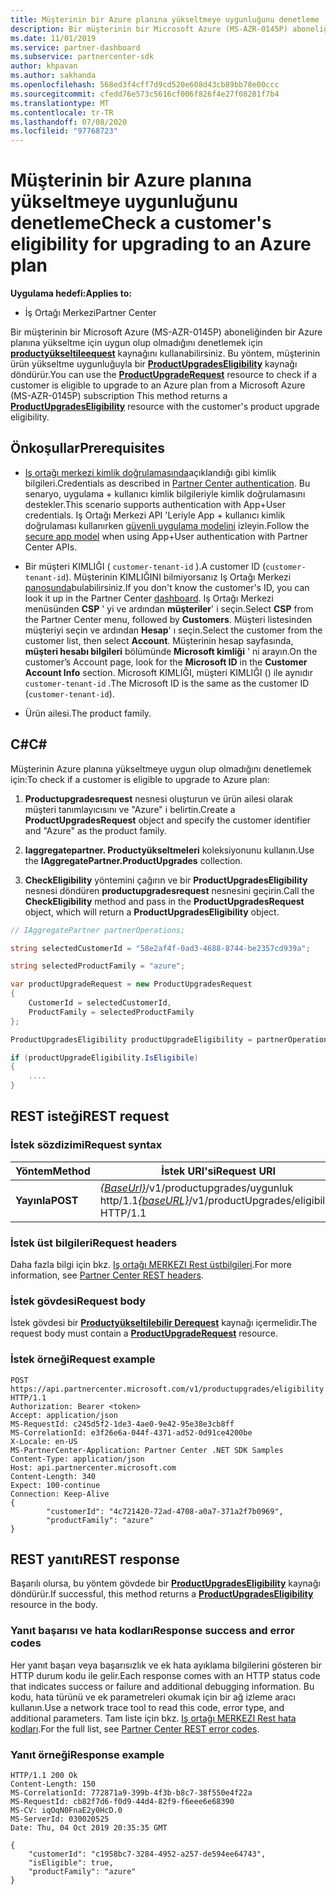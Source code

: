 ```yaml
---
title: Müşterinin bir Azure planına yükseltmeye uygunluğunu denetleme
description: Bir müşterinin bir Microsoft Azure (MS-AZR-0145P) aboneliğinden bir Azure planına yükseltme için uygun olup olmadığını öğrenmek üzere Productyükselderequest kaynağını kullanarak bir ProductUpgradesEligibility kaynağı döndürebilirsiniz.
ms.date: 11/01/2019
ms.service: partner-dashboard
ms.subservice: partnercenter-sdk
author: khpavan
ms.author: sakhanda
ms.openlocfilehash: 568ed3f4cff7d9cd520e608d43cb89bb78e00ccc
ms.sourcegitcommit: cfedd76e573c5616cf006f826f4e27f08281f7b4
ms.translationtype: MT
ms.contentlocale: tr-TR
ms.lasthandoff: 07/08/2020
ms.locfileid: "97768723"
---
```

# <a name="check-a-customers-eligibility-for-upgrading-to-an-azure-plan"></a><span data-ttu-id="d95a0-103">Müşterinin bir Azure planına yükseltmeye uygunluğunu denetleme</span><span class="sxs-lookup"><span data-stu-id="d95a0-103">Check a customer's eligibility for upgrading to an Azure plan</span></span>

<span data-ttu-id="d95a0-104">**Uygulama hedefi:**</span><span class="sxs-lookup"><span data-stu-id="d95a0-104">**Applies to:**</span></span>

- <span data-ttu-id="d95a0-105">İş Ortağı Merkezi</span><span class="sxs-lookup"><span data-stu-id="d95a0-105">Partner Center</span></span>

<span data-ttu-id="d95a0-106">Bir müşterinin bir Microsoft Azure (MS-AZR-0145P) aboneliğinden bir Azure planına yükseltme için uygun olup olmadığını denetlemek için [**productyükseltileequest**](product-upgrade-resources.md#productupgraderequest) kaynağını kullanabilirsiniz. Bu yöntem, müşterinin ürün yükseltme uygunluğuyla bir [**ProductUpgradesEligibility**](product-upgrade-resources.md#productupgradeseligibility) kaynağı döndürür.</span><span class="sxs-lookup"><span data-stu-id="d95a0-106">You can use the [**ProductUpgradeRequest**](product-upgrade-resources.md#productupgraderequest) resource to check if a customer is eligible to upgrade to an Azure plan from a Microsoft Azure (MS-AZR-0145P) subscription This method returns a [**ProductUpgradesEligibility**](product-upgrade-resources.md#productupgradeseligibility) resource with the customer's product upgrade eligibility.</span></span>

## <a name="prerequisites"></a><span data-ttu-id="d95a0-107">Önkoşullar</span><span class="sxs-lookup"><span data-stu-id="d95a0-107">Prerequisites</span></span>

- <span data-ttu-id="d95a0-108">[Iş ortağı merkezi kimlik doğrulamasında](partner-center-authentication.md)açıklandığı gibi kimlik bilgileri.</span><span class="sxs-lookup"><span data-stu-id="d95a0-108">Credentials as described in [Partner Center authentication](partner-center-authentication.md).</span></span> <span data-ttu-id="d95a0-109">Bu senaryo, uygulama + kullanıcı kimlik bilgileriyle kimlik doğrulamasını destekler.</span><span class="sxs-lookup"><span data-stu-id="d95a0-109">This scenario supports authentication with App+User credentials.</span></span> <span data-ttu-id="d95a0-110">Iş Ortağı Merkezi API 'Leriyle App + kullanıcı kimlik doğrulaması kullanırken [güvenli uygulama modelini](enable-secure-app-model.md) izleyin.</span><span class="sxs-lookup"><span data-stu-id="d95a0-110">Follow the [secure app model](enable-secure-app-model.md) when using App+User authentication with Partner Center APIs.</span></span>

- <span data-ttu-id="d95a0-111">Bir müşteri KIMLIĞI ( `customer-tenant-id` ).</span><span class="sxs-lookup"><span data-stu-id="d95a0-111">A customer ID (`customer-tenant-id`).</span></span> <span data-ttu-id="d95a0-112">Müşterinin KIMLIĞINI bilmiyorsanız Iş Ortağı Merkezi [panosunda](https://partner.microsoft.com/dashboard)bulabilirsiniz.</span><span class="sxs-lookup"><span data-stu-id="d95a0-112">If you don't know the customer's ID, you can look it up in the Partner Center [dashboard](https://partner.microsoft.com/dashboard).</span></span> <span data-ttu-id="d95a0-113">Iş Ortağı Merkezi menüsünden **CSP** ' yi ve ardından **müşteriler**' i seçin.</span><span class="sxs-lookup"><span data-stu-id="d95a0-113">Select **CSP** from the Partner Center menu, followed by **Customers**.</span></span> <span data-ttu-id="d95a0-114">Müşteri listesinden müşteriyi seçin ve ardından **Hesap**' ı seçin.</span><span class="sxs-lookup"><span data-stu-id="d95a0-114">Select the customer from the customer list, then select **Account**.</span></span> <span data-ttu-id="d95a0-115">Müşterinin hesap sayfasında, **müşteri hesabı bilgileri** bölümünde **Microsoft kimliği** ' ni arayın.</span><span class="sxs-lookup"><span data-stu-id="d95a0-115">On the customer’s Account page, look for the **Microsoft ID** in the **Customer Account Info** section.</span></span> <span data-ttu-id="d95a0-116">Microsoft KIMLIĞI, müşteri KIMLIĞI () ile aynıdır `customer-tenant-id` .</span><span class="sxs-lookup"><span data-stu-id="d95a0-116">The Microsoft ID is the same as the customer ID  (`customer-tenant-id`).</span></span>

- <span data-ttu-id="d95a0-117">Ürün ailesi.</span><span class="sxs-lookup"><span data-stu-id="d95a0-117">The product family.</span></span>

## <a name="c"></a><span data-ttu-id="d95a0-118">C\#</span><span class="sxs-lookup"><span data-stu-id="d95a0-118">C\#</span></span>

<span data-ttu-id="d95a0-119">Müşterinin Azure planına yükseltmeye uygun olup olmadığını denetlemek için:</span><span class="sxs-lookup"><span data-stu-id="d95a0-119">To check if a customer is eligible to upgrade to Azure plan:</span></span>

1. <span data-ttu-id="d95a0-120">**Productupgradesrequest** nesnesi oluşturun ve ürün ailesi olarak müşteri tanımlayıcısını ve "Azure" i belirtin.</span><span class="sxs-lookup"><span data-stu-id="d95a0-120">Create a **ProductUpgradesRequest** object and specify the customer identifier and "Azure" as the product family.</span></span>

2. <span data-ttu-id="d95a0-121">**Iaggregatepartner. Productyükseltmeleri** koleksiyonunu kullanın.</span><span class="sxs-lookup"><span data-stu-id="d95a0-121">Use the **IAggregatePartner.ProductUpgrades** collection.</span></span>
3. <span data-ttu-id="d95a0-122">**CheckEligibility** yöntemini çağırın ve bir **ProductUpgradesEligibility** nesnesi döndüren **productupgradesrequest** nesnesini geçirin.</span><span class="sxs-lookup"><span data-stu-id="d95a0-122">Call the **CheckEligibility** method and pass in the **ProductUpgradesRequest** object, which will return a **ProductUpgradesEligibility** object.</span></span>

```csharp
// IAggregatePartner partnerOperations;

string selectedCustomerId = "58e2af4f-0ad3-4688-8744-be2357cd939a";

string selectedProductFamily = "azure";

var productUpgradeRequest = new ProductUpgradesRequest
{
    CustomerId = selectedCustomerId,
    ProductFamily = selectedProductFamily
};

ProductUpgradesEligibility productUpgradeEligibility = partnerOperations.ProductUpgrades.CheckEligibility(productUpgradeRequest);

if (productUpgradeEligibility.IsEligibile)
{
    ....
}

```

## <a name="rest-request"></a><span data-ttu-id="d95a0-123">REST isteği</span><span class="sxs-lookup"><span data-stu-id="d95a0-123">REST request</span></span>

### <a name="request-syntax"></a><span data-ttu-id="d95a0-124">İstek sözdizimi</span><span class="sxs-lookup"><span data-stu-id="d95a0-124">Request syntax</span></span>

| <span data-ttu-id="d95a0-125">Yöntem</span><span class="sxs-lookup"><span data-stu-id="d95a0-125">Method</span></span>   | <span data-ttu-id="d95a0-126">İstek URI'si</span><span class="sxs-lookup"><span data-stu-id="d95a0-126">Request URI</span></span>                                                                                   |
|----------|-----------------------------------------------------------------------------------------------|
| <span data-ttu-id="d95a0-127">**Yayınla**</span><span class="sxs-lookup"><span data-stu-id="d95a0-127">**POST**</span></span> | <span data-ttu-id="d95a0-128">[*{BaseUrl}*](partner-center-rest-urls.md)/v1/productupgrades/uygunluk http/1.1</span><span class="sxs-lookup"><span data-stu-id="d95a0-128">[*{baseURL}*](partner-center-rest-urls.md)/v1/productUpgrades/eligibility HTTP/1.1</span></span> |

### <a name="request-headers"></a><span data-ttu-id="d95a0-129">İstek üst bilgileri</span><span class="sxs-lookup"><span data-stu-id="d95a0-129">Request headers</span></span>

<span data-ttu-id="d95a0-130">Daha fazla bilgi için bkz. [Iş ortağı MERKEZI Rest üstbilgileri](headers.md).</span><span class="sxs-lookup"><span data-stu-id="d95a0-130">For more information, see [Partner Center REST headers](headers.md).</span></span>

### <a name="request-body"></a><span data-ttu-id="d95a0-131">İstek gövdesi</span><span class="sxs-lookup"><span data-stu-id="d95a0-131">Request body</span></span>

<span data-ttu-id="d95a0-132">İstek gövdesi bir [**Productyükseltilebilir Derequest**](product-upgrade-resources.md#productupgraderequest) kaynağı içermelidir.</span><span class="sxs-lookup"><span data-stu-id="d95a0-132">The request body must contain a [**ProductUpgradeRequest**](product-upgrade-resources.md#productupgraderequest) resource.</span></span>

### <a name="request-example"></a><span data-ttu-id="d95a0-133">İstek örneği</span><span class="sxs-lookup"><span data-stu-id="d95a0-133">Request example</span></span>

```http
POST https://api.partnercenter.microsoft.com/v1/productupgrades/eligibility HTTP/1.1
Authorization: Bearer <token>
Accept: application/json
MS-RequestId: c245d5f2-1de3-4ae0-9e42-95e38e3cb8ff
MS-CorrelationId: e3f26e6a-044f-4371-ad52-0d91ce4200be
X-Locale: en-US
MS-PartnerCenter-Application: Partner Center .NET SDK Samples
Content-Type: application/json
Host: api.partnercenter.microsoft.com
Content-Length: 340
Expect: 100-continue
Connection: Keep-Alive
{
        "customerId": "4c721420-72ad-4708-a0a7-371a2f7b0969",
        "productFamily": "azure"
}
```

## <a name="rest-response"></a><span data-ttu-id="d95a0-134">REST yanıtı</span><span class="sxs-lookup"><span data-stu-id="d95a0-134">REST response</span></span>

<span data-ttu-id="d95a0-135">Başarılı olursa, bu yöntem gövdede bir [**ProductUpgradesEligibility**](product-upgrade-resources.md#productupgradeseligibility) kaynağı döndürür.</span><span class="sxs-lookup"><span data-stu-id="d95a0-135">If successful, this method returns a [**ProductUpgradesEligibility**](product-upgrade-resources.md#productupgradeseligibility) resource in the body.</span></span>

### <a name="response-success-and-error-codes"></a><span data-ttu-id="d95a0-136">Yanıt başarısı ve hata kodları</span><span class="sxs-lookup"><span data-stu-id="d95a0-136">Response success and error codes</span></span>

<span data-ttu-id="d95a0-137">Her yanıt başarı veya başarısızlık ve ek hata ayıklama bilgilerini gösteren bir HTTP durum kodu ile gelir.</span><span class="sxs-lookup"><span data-stu-id="d95a0-137">Each response comes with an HTTP status code that indicates success or failure and additional debugging information.</span></span> <span data-ttu-id="d95a0-138">Bu kodu, hata türünü ve ek parametreleri okumak için bir ağ izleme aracı kullanın.</span><span class="sxs-lookup"><span data-stu-id="d95a0-138">Use a network trace tool to read this code, error type, and additional parameters.</span></span> <span data-ttu-id="d95a0-139">Tam liste için bkz. [Iş ortağı MERKEZI Rest hata kodları](error-codes.md).</span><span class="sxs-lookup"><span data-stu-id="d95a0-139">For the full list, see [Partner Center REST error codes](error-codes.md).</span></span>

### <a name="response-example"></a><span data-ttu-id="d95a0-140">Yanıt örneği</span><span class="sxs-lookup"><span data-stu-id="d95a0-140">Response example</span></span>

```http
HTTP/1.1 200 Ok
Content-Length: 150
MS-CorrelationId: 772871a9-399b-4f3b-b8c7-38f550e4f22a
MS-RequestId: cb82f7d6-f0d9-44d4-82f9-f6eee6e68390
MS-CV: iqOqN0FnaE2y0HcD.0
MS-ServerId: 030020525
Date: Thu, 04 Oct 2019 20:35:35 GMT

{
    "customerId": "c1958bc7-3284-4952-a257-de594ee64743",
    "isEligible": true,
    "productFamily": "azure"
}
```

